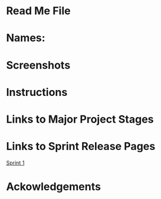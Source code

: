 # Read Me File

# Names:

# Screenshots

# Instructions

# Links to Major Project Stages

# Links to Sprint Release Pages

[Sprint 1](https://gitlab.uwaterloo.ca/y2679li/cs398-project/-/wikis/Sprint-1)

# Ackowledgements
